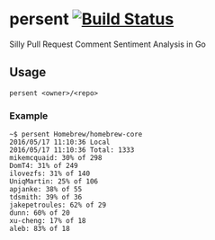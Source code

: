 # persent [![Build Status](https://travis-ci.org/nonrational/persent.svg?branch=master)](https://travis-ci.org/nonrational/persent)

Silly Pull Request Comment Sentiment Analysis in Go

## Usage

`persent <owner>/<repo>`


### Example

```
~$ persent Homebrew/homebrew-core
2016/05/17 11:10:36 Local
2016/05/17 11:10:36 Total: 1333
mikemcquaid: 30% of 298
DomT4: 31% of 249
ilovezfs: 31% of 140
UniqMartin: 25% of 106
apjanke: 38% of 55
tdsmith: 39% of 36
jakepetroules: 62% of 29
dunn: 60% of 20
xu-cheng: 17% of 18
aleb: 83% of 18
```
